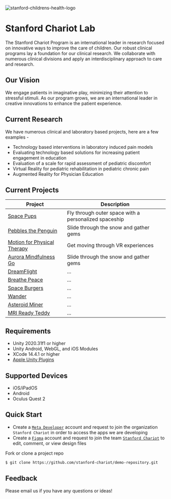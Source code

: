 
![stanford-childrens-health-logo](https://github.com/stanford-chariot/.github/assets/31296177/390fb11c-a4cf-42b0-be04-516bb7004561)

# Stanford Chariot Lab

The Stanford Chariot Program is an international leader in research focused on innovative ways to improve the care of children. Our robust clinical programs lay a foundation for our clinical research. We collaborate with numerous clinical divisions and apply an interdisciplinary approach to care and research.

## Our Vision
We engage patients in imaginative play, minimizing their attention to stressful stimuli. As our program grows, we are an international leader in creative innovations to enhance the patient experience.

## Current Research
We have numerous clinical and laboratory based projects, here are a few examples -
  * Technology based interventions in laboratory induced pain models
  * Evaluating technology based solutions for increasing patient engagement in education
  * Evaluation of a scale for rapid assessment of pediatric discomfort
  * Virtual Reality for pediatric rehabilitation in pediatric chronic pain
  * Augmented Reality for Physician Education

## Current Projects
| Project | Description |
| --- | --- |
| [Space Pups](https://github.com/stanford-chariot/space_pups) | Fly through outer space with a personalized spaceship |
| [Pebbles the Penguin]() | Slide through the snow and gather gems |
| [Motion for Physical Therapy](https://github.com/stanford-chariot/motion-vr) | Get moving through VR experiences |
| [Aurora Mindfulness Go]() | Slide through the snow and gather gems |
| [DreamFlight]() | ... |
| [Breathe Peace]() | ... |
| [Space Burgers]() | ... |
| [Wander]() | ... |
| [Asteroid Miner]() | ... |
| [MRI Ready Teddy]() | ... |


## Requirements
 * Unity 2020.31f1 or higher
 * Unity Android, WebGL, and iOS Modules
 * XCode 14.4.1 or higher
 * [Apple Unity Plugins](https://github.com/apple/unityplugins)

## Supported Devices
 * iOS/iPadOS
 * Android
 * Oculus Quest 2
   
## Quick Start
 * Create a [`Meta Developer`](https://developer.oculus.com/) account and request to join the organization `Stanford Chariot` in order to access the apps we are developing
 * Create a [`Figma`](https://www.figma.com/) account and request to join the team [`Stanford Chariot`](https://www.figma.com/team_invite/redeem/XGTbG6aodg6JZMab3Qjedy) to edit, comment, or view design files

Fork or clone a project repo
```bash
$ git clone https://github.com/stanford-chariot/demo-repository.git
```

## Feedback
Please email us if you have any questions or ideas!
